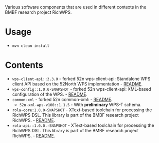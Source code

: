 Various software components that are used in different contexts in the BMBF research project RichWPS.

# Usage

* `mvn clean install`

# Contents

* `wps-client-api::3.3.0` - forked 52n wps-client-api: Standalone WPS client API based on the 52North WPS implementation - [README](./wps-client-api/README.md).
* `wps-config::1.0.0-SNAPSHOT` - forked 52n wps-client-api: XML-based configuration of the WPS. -  [README](./wps-config/README.md).
* `common-xml` - forked 52n common-xml: - [README](./common-xml/README.md).
  * `52n-xml-wps-v100::1.1.5` - With **preliminary** WPS-T schema.
* `rola-core:1.0.0-SNAPSHOT` - XText-based toolchain for processing the RichWPS DSL. This library is part of the BMBF research project RichWPS. - [README](./rola-core/README.md).
* `rola-api::1.0.0.-SNAPSHOT` - XText-based toolchain for processing the RichWPS DSL. This library is part of the BMBF research project RichWPS. - [README](./rola-api/README.md).
